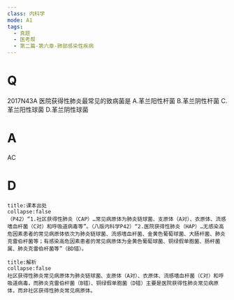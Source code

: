 ```yaml
---
class: 内科学
mode: A1
tags:
  - 真题
  - 医考帮
  - 第二篇-第六章-肺部感染性疾病
---
```


# Q
2017N43A 医院获得性肺炎最常见的致病菌是
A.革兰阳性杆菌
B.革兰阴性杆菌
C.革兰阳性球菌
D.革兰阴性球菌

# A
AC
# D
```ad-note
title:课本出处
collapse:false
（P42）“1.社区获得性肺炎（CAP）…常见病原体为肺炎链球菌、支原体（A对）、衣原体、流感嗜血杆菌（C对）和呼吸道病毒等”。（八版内科学P42）“2.医院获得性肺炎（HAP）…无感染高危因素患者的常见病原体依次为肺炎链球菌、流感嗜血杆菌、金黄色葡萄球菌、大肠杆菌、肺炎克雷伯杆菌等；有感染高危因素患者的常见病原体为金黄色葡萄球菌、铜绿假单胞菌、肠杆菌属、肺炎克雷伯杆菌等”（BD错）。
```

```ad-summary
title:解析
collapse:false
社区获得性肺炎常见病原体为肺炎链球菌、支原体（A对）、衣原体、流感嗜血杆菌（C对）和呼吸道病毒，而肺炎克雷伯杆菌（B错）、铜绿假单胞菌（D错）主要是医院获得性肺炎常见病原体，而非社区获得性肺炎常见病原体。
```

